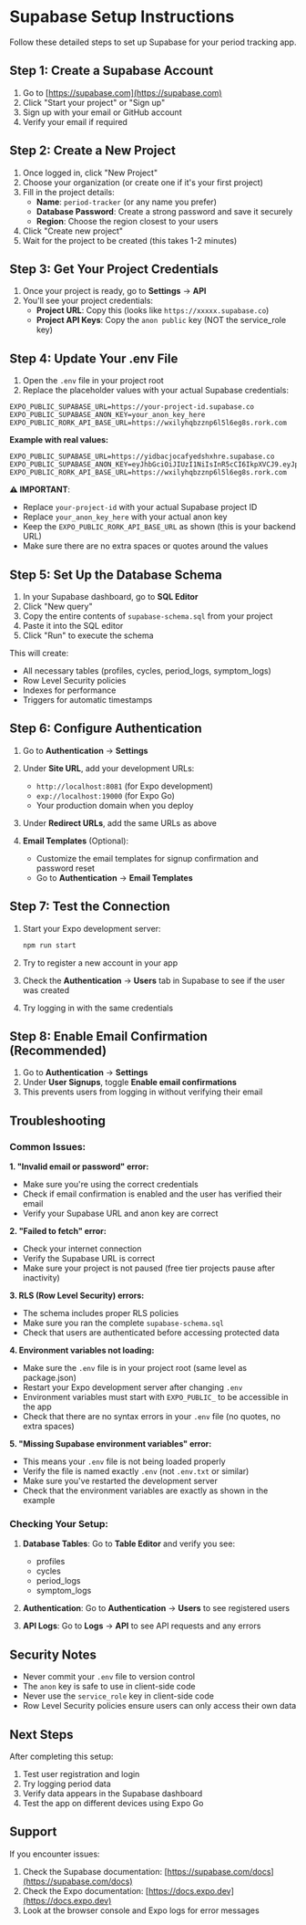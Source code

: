 # Supabase Setup Instructions

Follow these detailed steps to set up Supabase for your period tracking app.

## Step 1: Create a Supabase Account

1. Go to [https://supabase.com](https://supabase.com)
2. Click "Start your project" or "Sign up"
3. Sign up with your email or GitHub account
4. Verify your email if required

## Step 2: Create a New Project

1. Once logged in, click "New Project"
2. Choose your organization (or create one if it's your first project)
3. Fill in the project details:
   - **Name**: `period-tracker` (or any name you prefer)
   - **Database Password**: Create a strong password and save it securely
   - **Region**: Choose the region closest to your users
4. Click "Create new project"
5. Wait for the project to be created (this takes 1-2 minutes)

## Step 3: Get Your Project Credentials

1. Once your project is ready, go to **Settings** → **API**
2. You'll see your project credentials:
   - **Project URL**: Copy this (looks like `https://xxxxx.supabase.co`)
   - **Project API Keys**: Copy the `anon public` key (NOT the service_role key)

## Step 4: Update Your .env File

1. Open the `.env` file in your project root
2. Replace the placeholder values with your actual Supabase credentials:

```env
EXPO_PUBLIC_SUPABASE_URL=https://your-project-id.supabase.co
EXPO_PUBLIC_SUPABASE_ANON_KEY=your_anon_key_here
EXPO_PUBLIC_RORK_API_BASE_URL=https://wxilyhqbzznp6l5l6eg8s.rork.com
```

**Example with real values:**
```env
EXPO_PUBLIC_SUPABASE_URL=https://yidbacjocafyedshxhre.supabase.co
EXPO_PUBLIC_SUPABASE_ANON_KEY=eyJhbGciOiJIUzI1NiIsInR5cCI6IkpXVCJ9.eyJpc3MiOiJzdXBhYmFzZSIsInJlZiI6InlpZGJhY2pvY2FmeWVkc2h4aHJlIiwicm9sZSI6ImFub24iLCJpYXQiOjE3NTMxMjMwMTUsImV4cCI6MjA2ODY5OTAxNX0.Q2ZYfQHePHQV6XDur1pO582JRP6_MJ52ucIPgzBiQ0U
EXPO_PUBLIC_RORK_API_BASE_URL=https://wxilyhqbzznp6l5l6eg8s.rork.com
```

**⚠️ IMPORTANT**: 
- Replace `your-project-id` with your actual Supabase project ID
- Replace `your_anon_key_here` with your actual anon key
- Keep the `EXPO_PUBLIC_RORK_API_BASE_URL` as shown (this is your backend URL)
- Make sure there are no extra spaces or quotes around the values

## Step 5: Set Up the Database Schema

1. In your Supabase dashboard, go to **SQL Editor**
2. Click "New query"
3. Copy the entire contents of `supabase-schema.sql` from your project
4. Paste it into the SQL editor
5. Click "Run" to execute the schema

This will create:
- All necessary tables (profiles, cycles, period_logs, symptom_logs)
- Row Level Security policies
- Indexes for performance
- Triggers for automatic timestamps

## Step 6: Configure Authentication

1. Go to **Authentication** → **Settings**
2. Under **Site URL**, add your development URLs:
   - `http://localhost:8081` (for Expo development)
   - `exp://localhost:19000` (for Expo Go)
   - Your production domain when you deploy

3. Under **Redirect URLs**, add the same URLs as above

4. **Email Templates** (Optional):
   - Customize the email templates for signup confirmation and password reset
   - Go to **Authentication** → **Email Templates**

## Step 7: Test the Connection

1. Start your Expo development server:
   ```bash
   npm run start
   ```

2. Try to register a new account in your app
3. Check the **Authentication** → **Users** tab in Supabase to see if the user was created
4. Try logging in with the same credentials

## Step 8: Enable Email Confirmation (Recommended)

1. Go to **Authentication** → **Settings**
2. Under **User Signups**, toggle **Enable email confirmations**
3. This prevents users from logging in without verifying their email

## Troubleshooting

### Common Issues:

**1. "Invalid email or password" error:**
- Make sure you're using the correct credentials
- Check if email confirmation is enabled and the user has verified their email
- Verify your Supabase URL and anon key are correct

**2. "Failed to fetch" error:**
- Check your internet connection
- Verify the Supabase URL is correct
- Make sure your project is not paused (free tier projects pause after inactivity)

**3. RLS (Row Level Security) errors:**
- The schema includes proper RLS policies
- Make sure you ran the complete `supabase-schema.sql`
- Check that users are authenticated before accessing protected data

**4. Environment variables not loading:**
- Make sure the `.env` file is in your project root (same level as package.json)
- Restart your Expo development server after changing `.env`
- Environment variables must start with `EXPO_PUBLIC_` to be accessible in the app
- Check that there are no syntax errors in your `.env` file (no quotes, no extra spaces)

**5. "Missing Supabase environment variables" error:**
- This means your `.env` file is not being loaded properly
- Verify the file is named exactly `.env` (not `.env.txt` or similar)
- Make sure you've restarted the development server
- Check that the environment variables are exactly as shown in the example

### Checking Your Setup:

1. **Database Tables**: Go to **Table Editor** and verify you see:
   - profiles
   - cycles  
   - period_logs
   - symptom_logs

2. **Authentication**: Go to **Authentication** → **Users** to see registered users

3. **API Logs**: Go to **Logs** → **API** to see API requests and any errors

## Security Notes

- Never commit your `.env` file to version control
- The `anon` key is safe to use in client-side code
- Never use the `service_role` key in client-side code
- Row Level Security policies ensure users can only access their own data

## Next Steps

After completing this setup:
1. Test user registration and login
2. Try logging period data
3. Verify data appears in the Supabase dashboard
4. Test the app on different devices using Expo Go

## Support

If you encounter issues:
1. Check the Supabase documentation: [https://supabase.com/docs](https://supabase.com/docs)
2. Check the Expo documentation: [https://docs.expo.dev](https://docs.expo.dev)
3. Look at the browser console and Expo logs for error messages